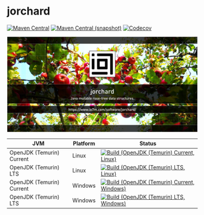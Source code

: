 jorchard
===

[![Maven Central](https://img.shields.io/maven-central/v/com.io7m.jorchard/com.io7m.jorchard.svg?style=flat-square)](http://search.maven.org/#search%7Cga%7C1%7Cg%3A%22com.io7m.jorchard%22)
[![Maven Central (snapshot)](https://img.shields.io/nexus/s/https/s01.oss.sonatype.org/com.io7m.jorchard/com.io7m.jorchard.svg?style=flat-square)](https://s01.oss.sonatype.org/content/repositories/snapshots/com/io7m/jorchard/)
[![Codecov](https://img.shields.io/codecov/c/github/io7m/jorchard.svg?style=flat-square)](https://codecov.io/gh/io7m/jorchard)

![jorchard](./src/site/resources/jorchard.jpg?raw=true)

| JVM | Platform | Status |
|-----|----------|--------|
| OpenJDK (Temurin) Current | Linux | [![Build (OpenJDK (Temurin) Current, Linux)](https://img.shields.io/github/workflow/status/io7m/jorchard/main.linux.temurin.current)](https://github.com/io7m/jorchard/actions?query=workflow%3Amain.linux.temurin.current)|
| OpenJDK (Temurin) LTS | Linux | [![Build (OpenJDK (Temurin) LTS, Linux)](https://img.shields.io/github/workflow/status/io7m/jorchard/main.linux.temurin.lts)](https://github.com/io7m/jorchard/actions?query=workflow%3Amain.linux.temurin.lts)|
| OpenJDK (Temurin) Current | Windows | [![Build (OpenJDK (Temurin) Current, Windows)](https://img.shields.io/github/workflow/status/io7m/jorchard/main.windows.temurin.current)](https://github.com/io7m/jorchard/actions?query=workflow%3Amain.windows.temurin.current)|
| OpenJDK (Temurin) LTS | Windows | [![Build (OpenJDK (Temurin) LTS, Windows)](https://img.shields.io/github/workflow/status/io7m/jorchard/main.windows.temurin.lts)](https://github.com/io7m/jorchard/actions?query=workflow%3Amain.windows.temurin.lts)|
